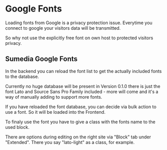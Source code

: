 # Google Fonts

Loading fonts from Google is a privacy protection issue. 
Everytime you connect to google your visitors data will
be transmitted.

So why not use the explicitly free font on own host to
protected visitors privacy.

## Sumedia Google Fonts

In the backend you can reload the font list
to get the actually included fonts to the database.

Currently no huge database will be present in Version 0.1.0
there is just the font Lato and Source Sans Pro Family included - 
more will come and it's a way of manually adding to support more fonts.

If you have reloaded the font database, you can decide via bulk action
to use a font. So it will be loaded into the Frontend.

To finaly use the font you have to give a class with the fonts name
to the used block.

There are options during editing on the right site via "Block" tab under
"Extended". There you say "lato-light" as a class, for example.